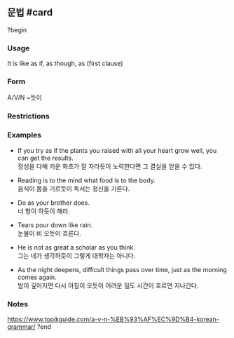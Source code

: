 ## 문법 #card
?begin
### Usage
It is like as if, as though, as (first clause)
### Form
A/V/N ~듯이
### Restrictions
### Examples
- If you try as if the plants you raised with all your heart grow well, you can get the results.  
    정성을 다해 키운 화초가 잘 자라듯이 노력한다면 그 결실을 얻을 수 있다.

- Reading is to the mind what food is to the body.  
    음식이 몸을 기르듯이 독서는 정신을 기른다.
-   
    Do as your brother does.  
    너 형이 하듯이 해라.

- Tears pour down like rain.  
    눈물이 비 오듯이 흐른다.

- He is not as great a scholar as you think.  
    그는 네가 생각하듯이 그렇게 대학자는 아니다.

- As the night deepens, difficult things pass over time, just as the morning comes again.  
    밤이 깊어지면 다시 아침이 오듯이 어려운 일도 시간이 흐르면 지나간다.
### Notes
https://www.topikguide.com/a-v-n-%EB%93%AF%EC%9D%B4-korean-grammar/
?end
